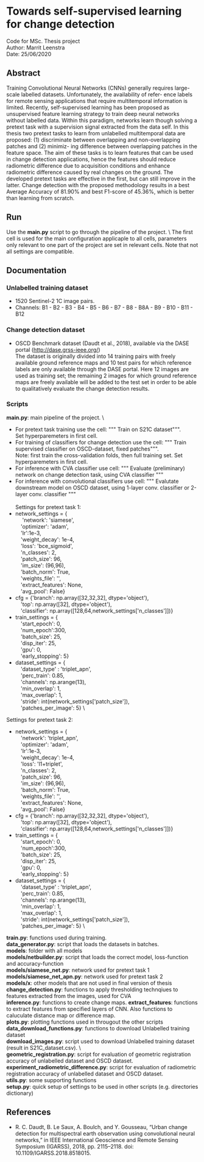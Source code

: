 # Towards self-supervised learning for change detection
Code for MSc. Thesis project \
Author: Marrit Leenstra \
Date: 25/06/2020

## Abstract
Training Convolutional Neural Networks (CNNs) generally requires large-scale labelled datasets. Unfortunately, the availability of refer-
ence labels for remote sensing applications that require multitemporal information is limited. Recently, self-supervised learning has been
proposed as unsupervised feature learning strategy to train deep neural networks without labelled data. Within this paradigm, networks
learn though solving a pretext task with a supervision signal extracted from the data self. In this thesis two pretext tasks to learn
from unlabelled multitemporal data are proposed: (1) discriminate between overlapping and non-overlapping patches and (2) minimiz-
ing difference between overlapping patches in the feature space. The aim of these tasks is to learn features that can be used in change
detection applications, hence the features should reduce radiometric difference due to acquisition conditions and enhance radiometric
difference caused by real changes on the ground. The developed pretext tasks are effective in the first, but can still improve in the latter.
Change detection with the proposed methodology results in a best Average Accuracy of 81.90% and best F1-score of 45.36%, which is
better than learning from scratch.

## Run
Use the **main.py** script to go through the pipeline of the project. \ 
The first cell is used for the main configuration applicaple to all cells, parameters only relevant to one part of the project are set in relevant cells. Note that not all settings are compatible.

## Documentation
### Unlabelled training dataset
* 1520 Sentinel-2 1C image pairs. 
* Channels: B1 - B2 - B3 - B4 - B5 - B6 - B7 - B8 - B8A - B9 - B10 - B11 - B12

### Change detection dataset
* OSCD Benchmark dataset (Daudt et al., 2018), available via the DASE portal (http://dase.grss-ieee.org/) \
The dataset is originally divided into 14 training pairs with freely available ground reference maps and 10 test pairs for which reference labels are only
available through the DASE portal. Here 12 images are used as training set; the remaining 2 images for which ground reference maps are freely available will be added to the test set in order to be able to qualitatively evaluate the change detection results.

### Scripts
**main.py**: main pipeline of the project. \
* For pretext task training use the cell: """ Train on S21C dataset""". \
Set hyperparemeters in first cell.
* For training of classifiers for change detection use the cell: """ Train supervised classifier on OSCD-dataset, fixed patches""". \
Note: first train the cross-validation folds, then full training set. Set hyperparemeters in first cell.
* For inference with CVA classifier use cell: """ Evaluate (preliminary) network on change detection task, using CVA classifier """ 
* For inference with convolutional classifiers use cell: """ Evalutate downstream model on OSCD dataset, using 1-layer conv. classifier or 2-layer conv. classifier """ \
\
Settings for pretext task 1: 
* network_settings = { \
&emsp; 'network': 'siamese', \
&emsp;'optimizer': 'adam', \
&emsp;'lr':1e-3, \
    &emsp;'weight_decay': 1e-4, \
    &emsp;'loss': 'bce_sigmoid', \
    &emsp;'n_classes': 2, \
    &emsp;'patch_size': 96, \
    &emsp;'im_size': (96,96), \
    &emsp;'batch_norm': True, \
    &emsp;'weights_file': '', \
    &emsp;'extract_features': None, \
    &emsp;'avg_pool': False} 
* cfg = {'branch': np.array([32,32,32], dtype='object'),  \
       &emsp;'top': np.array([32], dtype='object'), \
       &emsp;'classifier': np.array([128,64,network_settings['n_classes']])} 
* train_settings = { \
    &emsp;'start_epoch': 0, \
    &emsp;'num_epoch':300, \
    &emsp;'batch_size': 25, \
    &emsp;'disp_iter': 25, \
    &emsp;'gpu': 0, \
    &emsp;'early_stopping': 5}
* dataset_settings = { \
    &emsp;'dataset_type' : 'triplet_apn', \
    &emsp;'perc_train': 0.85, \
    &emsp;'channels': np.arange(13), \
    &emsp;'min_overlap': 1,  \
    &emsp;'max_overlap': 1, \
    &emsp;'stride': int(network_settings['patch_size']), \
    &emsp;'patches_per_image': 5} \
    
Settings for pretext task 2: 
* network_settings = { \
    &emsp;'network': 'triplet_apn',  \
    &emsp;'optimizer': 'adam', \
    &emsp;'lr':1e-3, \
    &emsp;'weight_decay': 1e-4, \
    &emsp;'loss': 'l1+triplet', \
    &emsp;'n_classes': 2, \
    &emsp;'patch_size': 96, \
    &emsp;'im_size': (96,96), \
    &emsp;'batch_norm': True, \
    &emsp;'weights_file': '', \
    &emsp;'extract_features': None, \
    &emsp;'avg_pool': False} 
* cfg = {'branch': np.array([32,32,32], dtype='object'),  \
       &emsp;'top': np.array([32], dtype='object'), \
       &emsp;'classifier': np.array([128,64,network_settings['n_classes']])} 
* train_settings = { \
    &emsp;'start_epoch': 0, \
    &emsp;'num_epoch':300, \
    &emsp;'batch_size': 25, \
    &emsp;'disp_iter': 25, \
    &emsp;'gpu': 0, \
    &emsp;'early_stopping': 5}
* dataset_settings = { \
    &emsp;'dataset_type' : 'triplet_apn', \
    &emsp;'perc_train': 0.85, \
    &emsp;'channels': np.arange(13), \
    &emsp;'min_overlap': 1,  \
    &emsp;'max_overlap': 1, \
    &emsp;'stride': int(network_settings['patch_size']), \
    &emsp;'patches_per_image': 5} \
    
**train.py**: functions used during training. \
**data_generator.py**: script that loads the datasets in batches. \
**models**: folder with all models\
**models/netbuilder.py**: script that loads the correct model, loss-function and accuracy-function \
**models/siamese_net.py**: network used for pretext task 1 \
**models/siamese_net_apn.py**: network used for pretext task 2 \
**models/x**: other models that are not used in final version of thesis \
**change_detection.py**: functions to apply thresholding technqiues to features extracted from the images, used for CVA \
**inference.py**: functions to create change maps.
**extract_features**: functions to extract features from specified layers of CNN. Also functions to caluculate distance map or difference map. \
**plots.py**: plotting functions used in througout the other scripts \
**data_download_functions.py**: functions to download Unlabelled training dataset  \
**download_images.py**: script used to download Unlabelled training dataset (result in S21C_dataset.csv). \  
**geometric_registration.py**: script for evaluation of geometric registration accuracy of unlabelled dataset and OSCD dataset. \
**experiment_radiometric_difference.py**: script for evaluation of radiometric registration accuracy of unlabelled dataset and OSCD dataset. \
**utils.py**: some supporting functions  \
**setup.py**: quick setup of settings to be used in other scripts (e.g. directories dictionary)

## References
* R. C. Daudt, B. Le Saux, A. Boulch, and Y. Gousseau, “Urban change detection for multispectral earth observation using convolutional neural networks,” in IEEE International Geoscience and Remote Sensing Symposium (IGARSS), 2018, pp. 2115–2118. doi: 10.1109/IGARSS.2018.8518015.
